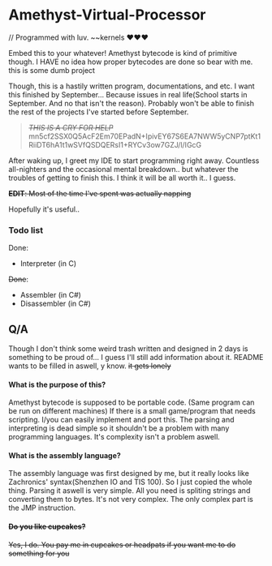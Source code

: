 # Amethyst-Virtual-Processor

// Programmed with luv. \~~kernels ♥♥♥


Embed this to your whatever! Amethyst bytecode is kind of primitive though. I HAVE no idea how proper bytecodes are done so bear with me. this is some dumb project

Though, this is a hastily written program, documentations, and etc. I want this finished by September... Because issues in real life(School starts in September. And no that isn't the reason). Probably won't be able to finish the rest of the projects I've started before September.

>*~~THIS IS A CRY FOR HELP~~* mn5cf2SSX0Q5AcF2Em70EPadN+IpivEY67S6EA7NWW5yCNP7ptKt1RiiDT6hA1t1wSVfQSDQERsI1+RYCv3ow7GZJ/l/IGcG

After waking up, I greet my IDE to start programming right away. Countless all-nighters and the occasional mental breakdown.. but whatever the troubles of getting to finish this. I think it will be all worth it.. I guess.

~~**EDIT**: Most of the time I've spent was actually napping~~

Hopefully it's useful..

### Todo list

Done:
 * Interpreter (in C)

~~Done~~:
 * Assembler (in C#)
 * Disassembler (in C#)

## Q/A
Though I don't think some weird trash written and designed in 2 days is something to be proud of... I guess I'll still add information about it. README wants to be filled in aswell, y know. ~~it gets lonely~~
#### What is the purpose of this?
Amethyst bytecode is supposed to be portable code. (Same program can be run on different machines)
If there is a small game/program that needs scripting. I/you can easily implement and port this. The parsing and interpreting is dead simple so it shouldn't be a problem with many programming languages. It's complexity isn't a problem aswell.

#### What is the assembly language?
The assembly language was first designed by me, but it really looks like Zachronics' syntax(Shenzhen IO and TIS 100). So I just copied the whole thing.
Parsing it aswell is very simple. All you need is spliting strings and converting them to bytes. It's not very complex. The only complex part is the JMP instruction.

#### ~~Do you like cupcakes?~~
~~Yes, I do. You pay me in cupcakes or headpats if you want me to do something for you~~

